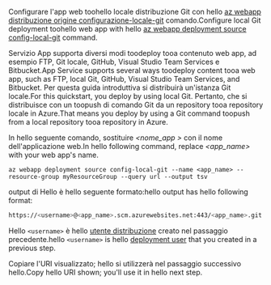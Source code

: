 <span data-ttu-id="d600d-101">Configurare l'app web toohello locale distribuzione Git con hello [az webapp distribuzione origine configurazione-locale-git](/cli/azure/webapp/deployment/source#config-local-git) comando.</span><span class="sxs-lookup"><span data-stu-id="d600d-101">Configure local Git deployment toohello web app with hello [az webapp deployment source config-local-git](/cli/azure/webapp/deployment/source#config-local-git) command.</span></span>

<span data-ttu-id="d600d-102">Servizio App supporta diversi modi toodeploy tooa contenuto web app, ad esempio FTP, Git locale, GitHub, Visual Studio Team Services e Bitbucket.</span><span class="sxs-lookup"><span data-stu-id="d600d-102">App Service supports several ways toodeploy content tooa web app, such as FTP, local Git, GitHub, Visual Studio Team Services, and Bitbucket.</span></span> <span data-ttu-id="d600d-103">Per questa guida introduttiva si distribuirà un'istanza Git locale.</span><span class="sxs-lookup"><span data-stu-id="d600d-103">For this quickstart, you deploy by using local Git.</span></span> <span data-ttu-id="d600d-104">Pertanto, che si distribuisce con un toopush di comando Git da un repository tooa repository locale in Azure.</span><span class="sxs-lookup"><span data-stu-id="d600d-104">That means you deploy by using a Git command toopush from a local repository tooa repository in Azure.</span></span> 

<span data-ttu-id="d600d-105">In hello seguente comando, sostituire  *\<nome_app >* con il nome dell'applicazione web.</span><span class="sxs-lookup"><span data-stu-id="d600d-105">In hello following command, replace *\<app_name>* with your web app's name.</span></span>

```azurecli-interactive
az webapp deployment source config-local-git --name <app_name> --resource-group myResourceGroup --query url --output tsv
```

<span data-ttu-id="d600d-106">output di Hello è hello seguente formato:</span><span class="sxs-lookup"><span data-stu-id="d600d-106">hello output has hello following format:</span></span>

```bash
https://<username>@<app_name>.scm.azurewebsites.net:443/<app_name>.git
```

<span data-ttu-id="d600d-107">Hello `<username>` è hello [utente distribuzione](#configure-a-deployment-user) creato nel passaggio precedente.</span><span class="sxs-lookup"><span data-stu-id="d600d-107">hello `<username>` is hello [deployment user](#configure-a-deployment-user) that you created in a previous step.</span></span>

<span data-ttu-id="d600d-108">Copiare l'URI visualizzato; hello si utilizzerà nel passaggio successivo hello.</span><span class="sxs-lookup"><span data-stu-id="d600d-108">Copy hello URI shown; you'll use it in hello next step.</span></span>
